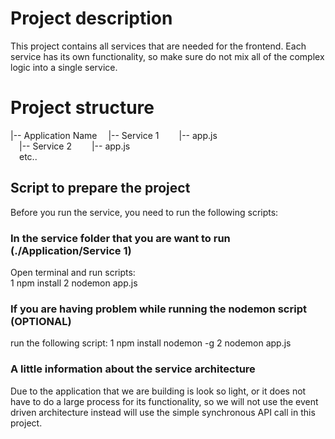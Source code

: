 # Project description

This project contains all services that are needed for the frontend. Each service has its own functionality, so make sure do not mix all of the complex logic into a single service.

# Project structure

|-- Application Name 
&emsp;|-- Service 1
&emsp;&emsp;|-- app.js  
&emsp;|-- Service 2
&emsp;&emsp;|-- app.js   
&emsp;etc..  

## Script to prepare the project

Before you run the service, you need to run the following scripts:

### In the service folder that you are want to run (./Application/Service 1)

Open terminal and run scripts:  
1 npm install 
2 nodemon app.js

### If you are having problem while running the nodemon script (OPTIONAL)

run the following script: 
1 npm install nodemon -g
2 nodemon app.js

### A little information about the service architecture

Due to the application that we are building is look so light, or it does not have to do a large process for its functionality, so we will not use the event driven architecture instead will use the simple synchronous API call in this project. 